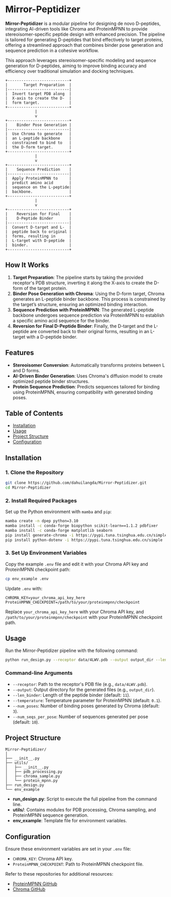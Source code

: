 # Mirror-Peptidizer

**Mirror-Peptidizer** is a modular pipeline for designing de novo D-peptides, integrating AI-driven tools like Chroma and ProteinMPNN to provide stereoisomer-specific peptide design with enhanced precision. The pipeline is tailored for generating D-peptides that bind effectively to target proteins, offering a streamlined approach that combines binder pose generation and sequence prediction in a cohesive workflow.

This approach leverages stereoisomer-specific modeling and sequence generation for D-peptides, aiming to improve binding accuracy and efficiency over traditional simulation and docking techniques.

```plaintext
+---------------------------+
|       Target Preparation  |
|---------------------------|
|  Invert target PDB along  |
|  X-axis to create the D-  |
|  form target.             |
+---------------------------+
             |
             v
+---------------------------+
|    Binder Pose Generation |
|---------------------------|
|  Use Chroma to generate   |
|  an L-peptide backbone    |
|  constrained to bind to   |
|  the D-form target.       |
+---------------------------+
             |
             v
+---------------------------+
|    Sequence Prediction    |
|---------------------------|
|  Apply ProteinMPNN to     |
|  predict amino acid       |
|  sequence on the L-peptide|
|  backbone.                |
+---------------------------+
             |
             v
+---------------------------+
|    Reversion for Final    |
|    D-Peptide Binder       |
|---------------------------|
|  Convert D-target and L-  |
|  peptide back to original |
|  forms, resulting in      |
|  L-target with D-peptide  |
|  binder.                  |
+---------------------------+
```

## How It Works

1. **Target Preparation**: The pipeline starts by taking the provided receptor's PDB structure, inverting it along the X-axis to create the D-form of the target protein.
2. **Binder Pose Generation with Chroma**: Using the D-form target, Chroma generates an L-peptide binder backbone. This process is constrained by the target’s structure, ensuring an optimized binding interaction.
3. **Sequence Prediction with ProteinMPNN**: The generated L-peptide backbone undergoes sequence prediction via ProteinMPNN to establish a specific amino acid sequence for the binder.
4. **Reversion for Final D-Peptide Binder**: Finally, the D-target and the L-peptide are converted back to their original forms, resulting in an L-target with a D-peptide binder.

## Features

- **Stereoisomer Conversion**: Automatically transforms proteins between L and D forms.
- **AI-Driven Binder Generation**: Uses Chroma's diffusion model to create optimized peptide binder structures.
- **Protein Sequence Prediction**: Predicts sequences tailored for binding using ProteinMPNN, ensuring compatibility with generated binding poses.

## Table of Contents

- [Installation](#installation)
- [Usage](#usage)
- [Project Structure](#project-structure)
- [Configuration](#configuration)

## Installation

### 1. Clone the Repository

```bash
git clone https://github.com/dahuilangda/Mirror-Peptidizer.git
cd Mirror-Peptidizer
```

### 2. Install Required Packages

Set up the Python environment with `mamba` and `pip`:

```bash
mamba create -n dpep python=3.10
mamba install -c conda-forge biopython scikit-learn==1.1.2 pdbfixer
mamba install -c conda-forge matplotlib seaborn
pip install generate-chroma -i https://pypi.tuna.tsinghua.edu.cn/simple
pip install python-dotenv -i https://pypi.tuna.tsinghua.edu.cn/simple
```

### 3. Set Up Environment Variables

Copy the example `.env` file and edit it with your Chroma API key and ProteinMPNN checkpoint path:

```bash
cp env_example .env
```

Update `.env` with:

```plaintext
CHROMA_KEY=your_chroma_api_key_here
ProteinMPNN_CHECKPOINT=/path/to/your/proteinmpnn/checkpoint
```

Replace `your_chroma_api_key_here` with your Chroma API key, and `/path/to/your/proteinmpnn/checkpoint` with your ProteinMPNN checkpoint path.

## Usage

Run the Mirror-Peptidizer pipeline with the following command:

```bash
python run_design.py --receptor data/4LWV.pdb --output output_dir --len_binder 11 --temperature 0.1 --num_poses 3 --num_seqs_per_pose 10 --gpu 0
```

### Command-line Arguments

- `--receptor`: Path to the receptor's PDB file (e.g., `data/4LWV.pdb`).
- `--output`: Output directory for the generated files (e.g., `output_dir`).
- `--len_binder`: Length of the peptide binder (default: `11`).
- `--temperature`: Temperature parameter for ProteinMPNN (default: `0.1`).
- `--num_poses`: Number of binding poses generated by Chroma (default: `3`).
- `--num_seqs_per_pose`: Number of sequences generated per pose (default: `10`).

## Project Structure

```
Mirror-Peptidizer/
│
├── __init__.py
├── utils/
│   ├── __init__.py
│   ├── pdb_processing.py
│   ├── chroma_sample.py
│   └── protein_mpnn.py
├── run_design.py
└── env_example
```

- **run_design.py**: Script to execute the full pipeline from the command line.
- **utils/**: Contains modules for PDB processing, Chroma sampling, and ProteinMPNN sequence generation.
- **env_example**: Template file for environment variables.

## Configuration

Ensure these environment variables are set in your `.env` file:

- `CHROMA_KEY`: Chroma API key.
- `ProteinMPNN_CHECKPOINT`: Path to ProteinMPNN checkpoint file.

Refer to these repositories for additional resources:

- [ProteinMPNN GitHub](https://github.com/dauparas/ProteinMPNN)
- [Chroma GitHub](https://github.com/generatebio/chroma)